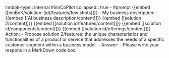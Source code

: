innbok-type:: internal
#innCoPilot
collapsed:: true
	- #prompt {{embed [[innBoK/solution-(id)/features/few shots]]}}
		- My business description:
		- {{embed [[AI business description/content]]}} {{embed [[solution 2/content]]}} {{embed [[solution id/features/content]]}} {{embed [[solution id/components/content]]}} {{embed [[solution id/offerings/content]]}}
		- Action:
		- Propose solution 2/features: the unique characteristics and functionalities of a product or service that addresses the needs of a specific customer segment within a business model.
		- Answer:
		- Please write your respons in a MarkDown code box.





